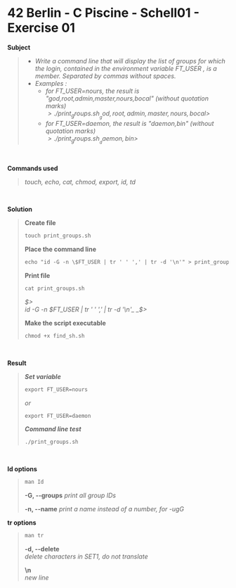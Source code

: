 # 42 Berlin - C Piscine - Schell01 - Exercise 01

**Subject**
> * _Write a command line that will display the list of groups for which the login, contained in the environment variable FT_USER , is a member. Separated by commas without spaces._    
> * _Examples :_    
>    * _for FT_USER=nours, the result is "god,root,admin,master,nours,bocal" (without quotation marks)_    
>_$>./print_groups.sh_    
>_god,root,admin,master,nours,bocal$>_    
>    * _for FT_USER=daemon, the result is "daemon,bin" (without quotation marks)_    
>_$>./print_groups.sh_
>_daemon,bin$>_

<br>

**Commands used**   
>
>_touch, echo, cat, chmod, export, id, td_   

<br>

**Solution**    
>
>**Create file**
>```diff 
>touch print_groups.sh
>```
>
>**Place the command line**        
>```diff
>echo "id -G -n \$FT_USER | tr ' ' ',' | tr -d '\n'" > print_groups.sh
>```
>
>**Print file**
>
>```diff
>cat print_groups.sh   
>```
>_$>_    
>_id -G -n $FT_USER | tr ' ' ',' | tr -d '\n'_   
>_$>_
>
>**Make the script executable**   
>```diff
>chmod +x find_sh.sh
>```

<br>

**Result**   
>_**Set variable**_   
>```diff
>export FT_USER=nours
>```
>_or_    
>```diff
>export FT_USER=daemon
>```
>
>_**Command line test**_ 
>```diff
>./print_groups.sh
>```

<br>

**Id options**  
>```diff
>man Id
>```
>**-G, --groups**
>_print all group IDs_
>
>**-n, --name**
_print a name instead of a number, for -ugG_

**tr options**  
>```diff
>man tr
>```
>**-d, --delete**    
>_delete characters in SET1, do not translate_
>
>**\n**    
>_new line_

